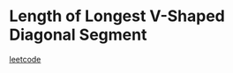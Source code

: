Length of Longest V-Shaped Diagonal Segment
===========================================
[leetcode](https://leetcode.com/problems/length-of-longest-v-shaped-diagonal-segment)
